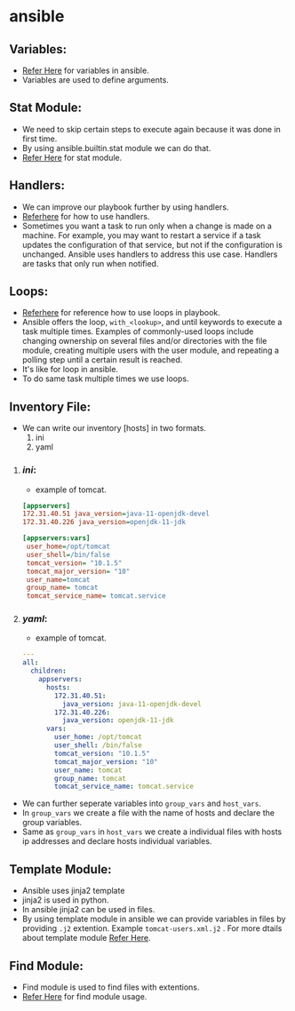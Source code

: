# ansible
## Variables:
* [Refer Here](https://docs.ansible.com/ansible/latest/playbook_guide/playbooks_variables.html#:~:text=Ansible%20uses%20variables%20to%20manage,syntax%2C%20including%20lists%20and%20dictionaries.) for variables in ansible.
* Variables are used to define arguments.
## Stat Module:
*  We need to skip certain steps to execute again because it was done in first time.
* By using ansible.builtin.stat module we can do that.
* [Refer Here](https://docs.ansible.com/ansible/latest/collections/ansible/builtin/stat_module.html#examples) for stat module. 
## Handlers:
* We can improve our playbook further by using handlers.
* [Referhere](https://docs.ansible.com/ansible/latest/playbook_guide/playbooks_handlers.html#handlers) for how to use handlers.
* Sometimes you want a task to run only when a change is made on a machine. For example, you may want to restart a service if a task updates the configuration of that service, but not if the configuration is unchanged. Ansible uses handlers to address this use case. Handlers are tasks that only run when notified.
  
## Loops:
* [Referhere](https://docs.ansible.com/ansible/latest/playbook_guide/playbooks_loops.html) for reference how to use loops in playbook.
* Ansible offers the loop, `with_<lookup>`, and until keywords to execute a task multiple times. Examples of commonly-used loops include changing ownership on several files and/or directories with the file module, creating multiple users with the user module, and repeating a polling step until a certain result is reached.
* It's like for loop in ansible.
* To do same task multiple times we use loops.
## Inventory File:
* We can write our inventory [hosts] in two formats.
     1. ini
     2. yaml
1. ### $ini:$ 
   * example of tomcat.
   ```ini
   [appservers]
   172.31.40.51 java_version=java-11-openjdk-devel
   172.31.40.226 java_version=openjdk-11-jdk

   [appservers:vars]
    user_home=/opt/tomcat
    user_shell=/bin/false
    tomcat_version= "10.1.5"
    tomcat_major_version= "10"
    user_name=tomcat
    group_name= tomcat
    tomcat_service_name= tomcat.service
   ```
2. ### $yaml:$ 
   * example of tomcat.
   ```yaml
   ---
   all:
     children: 
       appservers:
         hosts:
           172.31.40.51: 
             java_version: java-11-openjdk-devel
           172.31.40.226:
             java_version: openjdk-11-jdk
         vars: 
           user_home: /opt/tomcat
           user_shell: /bin/false
           tomcat_version: "10.1.5"
           tomcat_major_version: "10"
           user_name: tomcat
           group_name: tomcat
           tomcat_service_name: tomcat.service
   ```
* We can further seperate variables into `group_vars` and `host_vars`. 
* In `group_vars` we create a file with the name of hosts and declare the group variables.
* Same as `group_vars` in `host_vars` we create a individual files with hosts ip addresses and declare hosts individual variables.
## Template Module:
* Ansible uses jinja2 template 
* jinja2 is used in python.
* In ansible jinja2 can be used in files.
* By using template module in ansible we can provide variables in files by providing `.j2` extention. Example `tomcat-users.xml.j2` . For more dtails about template module [Refer Here](https://docs.ansible.com/ansible/latest/collections/ansible/builtin/template_module.html).
## Find Module:
* Find module is used to find files with extentions.
* [Refer Here](https://docs.ansible.com/ansible/latest/collections/ansible/builtin/find_module.html) for find module usage.